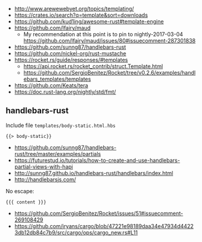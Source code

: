 - http://www.arewewebyet.org/topics/templating/
- https://crates.io/search?q=template&sort=downloads
- https://github.com/kud1ing/awesome-rust#template-engine
- https://github.com/lfairy/maud
  - My recommendation at this point is to pin to nightly-2017-03-04 https://github.com/lfairy/maud/issues/80#issuecomment-287301838
- https://github.com/sunng87/handlebars-rust
- https://github.com/nickel-org/rust-mustache
- https://rocket.rs/guide/responses/#templates
  - https://api.rocket.rs/rocket_contrib/struct.Template.html
  - https://github.com/SergioBenitez/Rocket/tree/v0.2.6/examples/handlebars_templates/templates
- https://github.com/Keats/tera
- https://doc.rust-lang.org/nightly/std/fmt/

## handlebars-rust

Include file `templates/body-static.html.hbs`

`{{> body-static}}`

- https://github.com/sunng87/handlebars-rust/tree/master/examples/partials
- https://futurestud.io/tutorials/how-to-create-and-use-handlebars-partial-views-with-hapi
- http://sunng87.github.io/handlebars-rust/handlebars/index.html
- http://handlebarsjs.com/


No escape:

`{{{ content }}}`

- https://github.com/SergioBenitez/Rocket/issues/51#issuecomment-269108429
- https://github.com/jryans/cargo/blob/47221e98189daa34e47934d44223db12db84c7b9/src/cargo/ops/cargo_new.rs#L11
